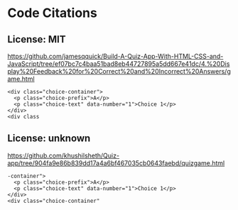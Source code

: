 # Code Citations

## License: MIT
https://github.com/jamesqquick/Build-A-Quiz-App-With-HTML-CSS-and-JavaScript/tree/ef07bc7c4baa51bad8eb44727895a5dd667e41dc/4.%20Display%20Feedback%20for%20Correct%20and%20Incorrect%20Answers/game.html

```
<div class="choice-container">
  <p class="choice-prefix">A</p>
  <p class="choice-text" data-number="1">Choice 1</p>
</div>
<div class
```


## License: unknown
https://github.com/khushilsheth/Quiz-app/tree/904fa9e86b839dd17a4a6bf467035cb0643faebd/quizgame.html

```
-container">
  <p class="choice-prefix">A</p>
  <p class="choice-text" data-number="1">Choice 1</p>
</div>
<div class="choice-container"
```

